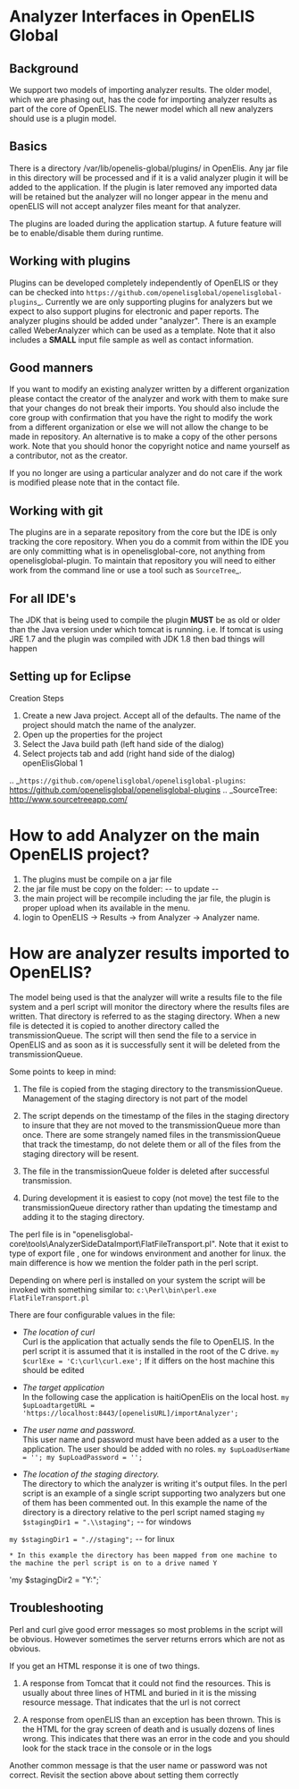 # Analyzer Interfaces in OpenELIS Global

## Background


We support two models of importing analyzer results. The older model,
which we are phasing out, has the code for importing analyzer results as
part of the core of OpenELIS. The newer model which all new analyzers
should use is a plugin model.

## Basics

There is a directory /var/lib/openelis-global/plugins/ in OpenElis. Any jar file in this directory
will be processed and if it is a valid analyzer plugin it will be added
to the application. If the plugin is later removed any imported data
will be retained but the analyzer will no longer appear in the menu and
openELIS will not accept analyzer files meant for that analyzer.

The plugins are loaded during the application startup. A future feature
will be to enable/disable them during runtime.

## Working with plugins

Plugins can be developed completely independently of OpenELIS or they
can be checked into
`https://github.com/openelisglobal/openelisglobal-plugins`_. Currently
we are only supporting plugins for analyzers but we expect to also
support plugins for electronic and paper reports. The analyzer plugins
should be added under "analyzer". There is an example called
WeberAnalyzer which can be used as a template. Note that it also
includes a **SMALL** input file sample as well as contact information.

## Good manners


If you want to modify an existing analyzer written by a different
organization please contact the creator of the analyzer and work with
them to make sure that your changes do not break their imports. You
should also include the core group with confirmation that you have the
right to modify the work from a different organization or else we will
not allow the change to be made in repository. An alternative is to make
a copy of the other persons work. Note that you should honor the
copyright notice and name yourself as a contributor, not as the creator.

If you no longer are using a particular analyzer and do not care if the
work is modified please note that in the contact file.

## Working with git


The plugins are in a separate repository from the core but the IDE is
only tracking the core repository. When you do a commit from within the
IDE you are only committing what is in openelisglobal-core, not anything
from openelisglobal-plugin. To maintain that repository you will need to
either work from the command line or use a tool such as `SourceTree`_.

## For all IDE's

The JDK that is being used to compile the plugin **MUST** be as old or
older than the Java version under which tomcat is running. i.e. If
tomcat is using JRE 1.7 and the plugin was compiled with JDK 1.8 then
bad things will happen

## Setting up for Eclipse


Creation Steps

1. Create a new Java project. Accept all of the defaults. The name of
   the project should match the name of the analyzer.
2. Open up the properties for the project
3. Select the Java build path (left hand side of the dialog)
4. Select projects tab and add (right hand side of the dialog)
   openElisGlobal 1

.. _`https://github.com/openelisglobal/openelisglobal-plugins`: https://github.com/openelisglobal/openelisglobal-plugins
.. _SourceTree: http://www.sourcetreeapp.com/


# How to add Analyzer on the main OpenELIS project?
1. The plugins must be compile on a jar file
2. the jar file must be copy on the folder: -- to update --
3. the main project will be recompile including the jar file, the plugin is proper upload when its available in the menu.
4. login to OpenELIS -> Results -> from Analyzer -> Analyzer name.



# How are analyzer results imported to OpenELIS?

The model being used is that the analyzer will write a results file to the file system and a perl script will monitor the directory where the results files are written. That directory is referred to as the staging directory.  When a new file is detected it is copied to another directory called the transmissionQueue.  The script will then send the file to a service in OpenELIS and as soon as it is successfully sent it will be deleted from the transmissionQueue.

Some points to keep in mind:

1. The file is copied from the staging directory to the transmissionQueue.  Management of the staging directory is not part of the model

1. The script depends on the timestamp of the files in the staging directory to insure that they are not moved to the transmissionQueue more than once.  There are some strangely named files in the transmissionQueue that track the timestamp, do not delete them or all of the files from the staging directory will be resent.

1. The file in the transmissionQueue folder is deleted after successful transmission.

1. During development it is easiest to copy (not move) the test file to the transmissionQueue directory rather than updating the timestamp and adding it to the staging directory.

The perl file is in "openelisglobal-core\tools\AnalyzerSideDataImport\FlatFileTransport.pl".
Note that it exist to type of export file , one for windows environment and another for linux. 
the main difference is how we mention the folder path in the perl script.

Depending on where perl is installed on your system the script will be invoked with something similar to: `c:\Perl\bin\perl.exe FlatFileTransport.pl`

There are four configurable values in the file:
   *  *The location of curl*  
   Curl is the application that actually sends the file to OpenELIS.  In the perl script it is assumed that it is installed in the root of the C drive. `my $curlExe = 'C:\curl\curl.exe';`  If it differs on the host machine this should be edited

   *  *The target application*  
   In the following case the application is haitiOpenElis on the local host.
`my $upLoadtargetURL = 'https://localhost:8443/[openelisURL]/importAnalyzer';`

   *  *The user name and password.*  
   This user name and password must have been added as a user to the application.  The user should be added with no roles.
`my $upLoadUserName = '';
my $upLoadPassword = '';`


   *  *The location of the staging directory.*  
   The directory to which the analyzer is writing it's output files.  In the perl script is an example of a single script supporting two analyzers but one of them has been commented out.  In this example the name of the directory is a directory relative to the perl script named staging
`my $stagingDir1 = ".\\staging";` -- for windows

 `my $stagingDir1 = ".//staging";` -- for linux

    * In this example the directory has been mapped from one machine to the machine the perl script is on to a drive named Y
'my $stagingDir2 = "Y:";`

## Troubleshooting

Perl and curl give good error messages so most problems in the script will be obvious.  However sometimes the server returns errors which are not as obvious.

If you get an HTML response it is one of two things.

1.  A response from Tomcat that it could not find the resources.  This is usually about three lines of HTML and buried in it is the missing resource message.  That indicates that the url is not correct
    
1. A response from openELIS than an exception has been thrown.  This is the HTML for the gray screen of death and is usually dozens of lines wrong.  This indicates that there was an error in the code and you should look for the stack trace in the console or in the logs

Another common message is that the user name or password was not correct.  Revisit the section above about setting them correctly 
